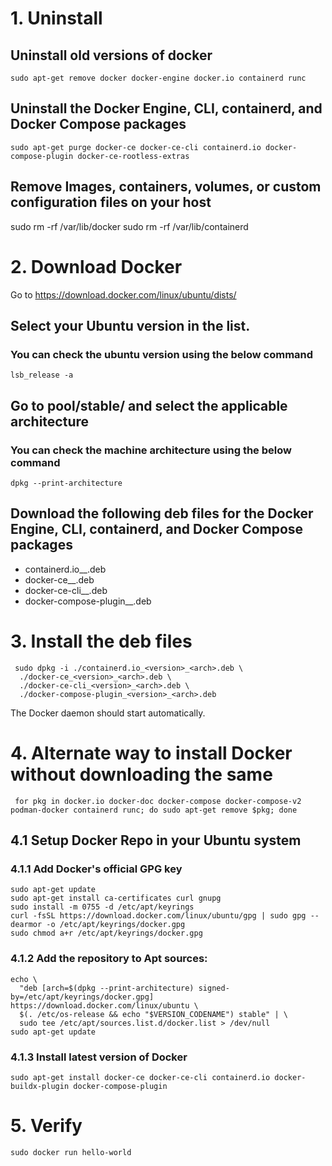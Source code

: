 

# 1. Uninstall

## Uninstall old versions of docker

`sudo apt-get remove docker docker-engine docker.io containerd runc`

## Uninstall the Docker Engine, CLI, containerd, and Docker Compose packages

`sudo apt-get purge docker-ce docker-ce-cli containerd.io docker-compose-plugin docker-ce-rootless-extras`

## Remove Images, containers, volumes, or custom configuration files on your host

sudo rm -rf /var/lib/docker
sudo rm -rf /var/lib/containerd



# 2. Download Docker

Go to https://download.docker.com/linux/ubuntu/dists/

## Select your Ubuntu version in the list.

### You can check the ubuntu version using the below command

`lsb_release -a`

## Go to pool/stable/ and select the applicable architecture

### You can check the machine architecture using the below command

`dpkg --print-architecture`


## Download the following deb files for the Docker Engine, CLI, containerd, and Docker Compose packages

- containerd.io_<version>_<arch>.deb
- docker-ce_<version>_<arch>.deb
- docker-ce-cli_<version>_<arch>.deb
- docker-compose-plugin_<version>_<arch>.deb

# 3. Install the deb files

```
 sudo dpkg -i ./containerd.io_<version>_<arch>.deb \
  ./docker-ce_<version>_<arch>.deb \
  ./docker-ce-cli_<version>_<arch>.deb \
  ./docker-compose-plugin_<version>_<arch>.deb
```

The Docker daemon should start automatically.

# 4. Alternate way to install Docker without downloading the same

` 
for pkg in docker.io docker-doc docker-compose docker-compose-v2 podman-docker containerd runc; do sudo apt-get remove $pkg; done
`
## 4.1 Setup Docker Repo in your Ubuntu system

### 4.1.1 Add Docker's official GPG key
```
sudo apt-get update
sudo apt-get install ca-certificates curl gnupg
sudo install -m 0755 -d /etc/apt/keyrings
curl -fsSL https://download.docker.com/linux/ubuntu/gpg | sudo gpg --dearmor -o /etc/apt/keyrings/docker.gpg
sudo chmod a+r /etc/apt/keyrings/docker.gpg
```

### 4.1.2 Add the repository to Apt sources:
```
echo \
  "deb [arch=$(dpkg --print-architecture) signed-by=/etc/apt/keyrings/docker.gpg] https://download.docker.com/linux/ubuntu \
  $(. /etc/os-release && echo "$VERSION_CODENAME") stable" | \
  sudo tee /etc/apt/sources.list.d/docker.list > /dev/null
sudo apt-get update
```
### 4.1.3 Install latest version of Docker
`
 sudo apt-get install docker-ce docker-ce-cli containerd.io docker-buildx-plugin docker-compose-plugin
`

# 5. Verify

`sudo docker run hello-world`
